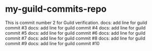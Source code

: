 # my-guild-commits-repo
This is commit number 2 for Guild verification.
docs: add line for guild commit #3
docs: add line for guild commit #4
docs: add line for guild commit #5
docs: add line for guild commit #6
docs: add line for guild commit #7
docs: add line for guild commit #8
docs: add line for guild commit #9
docs: add line for guild commit #10
